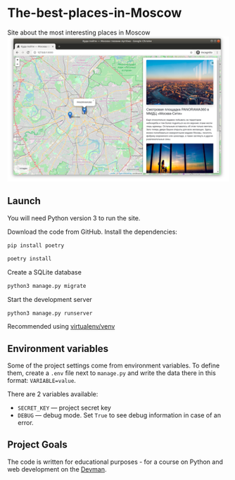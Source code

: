 # The-best-places-in-Moscow
Site about the most interesting places in Moscow  
![site.png](static/.gitbook/assets/site.png)

## Launch

You will need Python version 3 to run the site.

Download the code from GitHub. Install the dependencies:


```sh
pip install poetry
```

```sh
poetry install
```

Create a SQLite database

```sh
python3 manage.py migrate
```

Start the development server

```
python3 manage.py runserver
```
Recommended using [virtualenv/venv](https://docs.python.org/3/library/venv.html)

## Environment variables

Some of the project settings come from environment variables. To define them, create a `.env` file next to `manage.py` and write the data there in this format: `VARIABLE=value`.

There are 2 variables available:
- `SECRET_KEY` — project secret key
- `DEBUG` — debug mode. Set `True` to see debug information in case of an error.

## Project Goals

The code is written for educational purposes - for a course on Python and web development on the [Devman](https://dvmn.org).
